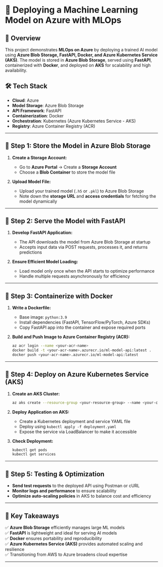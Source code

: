 # 🚀 Deploying a Machine Learning Model on Azure with MLOps

## 📌 Overview
This project demonstrates **MLOps on Azure** by deploying a trained AI model using **Azure Blob Storage, FastAPI, Docker, and Azure Kubernetes Service (AKS)**. The model is stored in **Azure Blob Storage**, served using **FastAPI**, containerized with **Docker**, and deployed on **AKS** for scalability and high availability.

## 🛠️ Tech Stack
- **Cloud**: Azure
- **Model Storage**: Azure Blob Storage
- **API Framework**: FastAPI
- **Containerization**: Docker
- **Orchestration**: Kubernetes (Azure Kubernetes Service - AKS)
- **Registry**: Azure Container Registry (ACR)

---

## 🔹 Step 1: Store the Model in Azure Blob Storage

1. **Create a Storage Account:**
   - Go to **Azure Portal** → Create a **Storage Account**
   - Choose a **Blob Container** to store the model file

2. **Upload Model File:**
   - Upload your trained model (`.h5` or `.pkl`) to Azure Blob Storage
   - Note down the **storage URL** and **access credentials** for fetching the model dynamically

---

## 🔹 Step 2: Serve the Model with FastAPI

1. **Develop FastAPI Application:**
   - The API downloads the model from Azure Blob Storage at startup
   - Accepts input data via POST requests, processes it, and returns predictions
   
2. **Ensure Efficient Model Loading:**
   - Load model only once when the API starts to optimize performance
   - Handle multiple requests asynchronously for efficiency

---

## 🔹 Step 3: Containerize with Docker

1. **Write a Dockerfile:**
   - Base image: `python:3.9`
   - Install dependencies (FastAPI, TensorFlow/PyTorch, Azure SDKs)
   - Copy FastAPI app into the container and expose required ports

2. **Build and Push Image to Azure Container Registry (ACR):**
   ```sh
   az acr login --name <your-acr-name>
   docker build -t <your-acr-name>.azurecr.io/ml-model-api:latest .
   docker push <your-acr-name>.azurecr.io/ml-model-api:latest
   ```

---

## 🔹 Step 4: Deploy on Azure Kubernetes Service (AKS)

1. **Create an AKS Cluster:**
   ```sh
   az aks create --resource-group <your-resource-group> --name <your-cluster-name> --node-count 2 --enable-managed-identity --generate-ssh-keys
   ```

2. **Deploy Application on AKS:**
   - Create a Kubernetes deployment and service YAML file
   - Deploy using `kubectl apply -f deployment.yaml`
   - Expose the service via LoadBalancer to make it accessible

3. **Check Deployment:**
   ```sh
   kubectl get pods
   kubectl get services
   ```

---

## 🔹 Step 5: Testing & Optimization

- **Send test requests** to the deployed API using Postman or cURL
- **Monitor logs and performance** to ensure scalability
- **Optimize auto-scaling policies** in AKS to balance cost and efficiency

---

## 📌 Key Takeaways
✅ **Azure Blob Storage** efficiently manages large ML models  
✅ **FastAPI** is lightweight and ideal for serving AI models  
✅ **Docker** ensures portability and reproducibility  
✅ **Azure Kubernetes Service (AKS)** provides automated scaling and resilience  
✅ Transitioning from AWS to Azure broadens cloud expertise  

---

